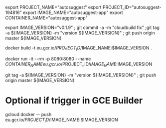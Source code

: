 export PROJECT_NAME="autosuggest"
export PROJECT_ID="autosuggest-194816"
export IMAGE_NAME="autosuggest-app"
export CONTAINER_NAME="autosuggest-app"

export IMAGE_VERSION="v0.1.9" ; git commit -a -m "cloudbuild fix" ;git tag -a ${IMAGE_VERSION} -m "version ${IMAGE_VERSION}" ; git push origin master ${IMAGE_VERSION}

docker build -t eu.gcr.io/$PROJECT_ID/$IMAGE_NAME:$IMAGE_VERSION .

docker run -it --rm -p 8080:8080 --name $CONTAINER_NAME eu.gcr.io/$PROJECT_ID/$IMAGE_NAME:$IMAGE_VERSION

git tag -a ${IMAGE_VERSION} -m "version ${IMAGE_VERSION}" ; git push origin master ${IMAGE_VERSION}

# Optional if trigger in GCE Builder
gcloud docker -- push eu.gcr.io/$PROJECT_ID/$IMAGE_NAME:$IMAGE_VERSION

